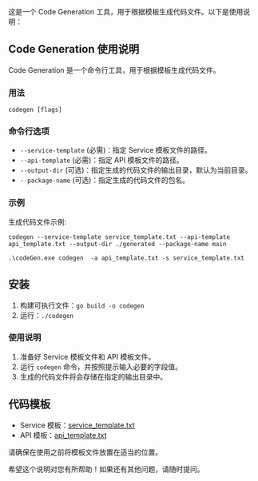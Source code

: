 这是一个 Code Generation 工具，用于根据模板生成代码文件。以下是使用说明：

## Code Generation 使用说明

Code Generation 是一个命令行工具，用于根据模板生成代码文件。

### 用法

```shell
codegen [flags]
```

### 命令行选项

- `--service-template` (必需)：指定 Service 模板文件的路径。
- `--api-template` (必需)：指定 API 模板文件的路径。
- `--output-dir` (可选)：指定生成的代码文件的输出目录，默认为当前目录。
- `--package-name` (可选)：指定生成的代码文件的包名。

### 示例

生成代码文件示例:

```shell
codegen --service-template service_template.txt --api-template api_template.txt --output-dir ./generated --package-name main

.\codeGen.exe codegen  -a api_template.txt -s service_template.txt
```

## 安装
1. 构建可执行文件：`go build -o codegen`
2. 运行：`./codegen`

### 使用说明

1. 准备好 Service 模板文件和 API 模板文件。
2. 运行 `codegen` 命令，并按照提示输入必要的字段值。
3. 生成的代码文件将会存储在指定的输出目录中。

## 代码模板

- Service 模板：[service_template.txt](service_template.txt)
- API 模板：[api_template.txt](api_template.txt)

请确保在使用之前将模板文件放置在适当的位置。

希望这个说明对您有所帮助！如果还有其他问题，请随时提问。